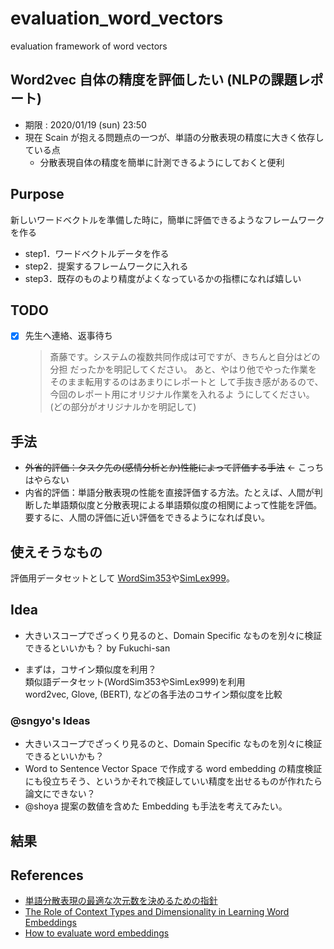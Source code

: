 # evaluation_word_vectors
evaluation framework of word vectors

## Word2vec 自体の精度を評価したい (NLPの課題レポート)
- 期限 : 2020/01/19 (sun) 23:50
- 現在 Scain が抱える問題点の一つが、単語の分散表現の精度に大きく依存している点
  - 分散表現自体の精度を簡単に計測できるようにしておくと便利
  
## Purpose
新しいワードベクトルを準備した時に，簡単に評価できるようなフレームワークを作る
- step1．ワードベクトルデータを作る
- step2．提案するフレームワークに入れる
- step3．既存のものより精度がよくなっているかの指標になれば嬉しい




## TODO
- [x] 先生へ連絡、返事待ち 
    > 斎藤です。システムの複数共同作成は可ですが、きちんと自分はどの分担
    だったかを明記してください。
    あと、やはり他でやった作業をそのまま転用するのはあまりにレポートと
    して手抜き感があるので、今回のレポート用にオリジナル作業を入れるよ
    うにしてください。(どの部分がオリジナルかを明記して)

## 手法
- ~~外省的評価：タスク先の(感情分析とか)性能によって評価する手法~~  ← こっちはやらない
- 内省的評価：単語分散表現の性能を直接評価する方法。たとえば、人間が判断した単語類似度と分散表現による単語類似度の相関によって性能を評価。要するに、人間の評価に近い評価をできるようになれば良い。

## 使えそうなもの
評価用データセットとして [WordSim353](http://www.cs.technion.ac.il/~gabr/resources/data/wordsim353/)や[SimLex999](https://fh295.github.io//simlex.html)。

## Idea
- 大きいスコープでざっくり見るのと、Domain Specific なものを別々に検証できるといいかも？ by Fukuchi-san

- まずは，コサイン類似度を利用？  
    類似語データセット(WordSim353やSimLex999)を利用  
    word2vec, Glove, (BERT), などの各手法のコサイン類似度を比較



### @sngyo's Ideas
- 大きいスコープでざっくり見るのと、Domain Specific なものを別々に検証できるといいかも？
- Word to Sentence Vector Space で作成する word embedding の精度検証にも役立ちそう、というかそれで検証していい精度を出せるものが作れたら論文にできない？
- @shoya 提案の数値を含めた Embedding も手法を考えてみたい。

## 結果

## References
- [単語分散表現の最適な次元数を決めるための指針](https://qiita.com/Hironsan/items/01fd880f1522e2025a78)
- [The Role of Context Types and Dimensionality in Learning Word Embeddings](https://arxiv.org/abs/1601.00893)
- [How to evaluate word embeddings](https://www.quora.com/How-do-I-evaluate-word-embeddings)



